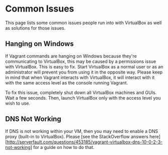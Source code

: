 
# Common Issues

This page lists some common issues people run into with VirtualBox as well as solutions for those issues.

## Hanging on Windows

If Vagrant commands are hanging on Windows because they're communicating to VirtualBox, this may be caused by a permissions issue with VirtualBox. This is easy to fix. Start VirtualBox as a normal user or as an administrator will prevent you from using it in the opposite way. Please keep in mind that when Vagrant interacts with VirtualBox, it will interact with it with the same access level as the console running Vagrant.

To fix this issue, completely shut down all VirtualBox machines and GUIs. Wait a few seconds. Then, launch VirtualBox only with the access level you wish to use.

## DNS Not Working

If DNS is not working within your VM, then you may need to enable a DNS proxy (built-in to VirtualBox). Please [see the StackOverflow answers here][http://serverfault.com/questions/453185/vagrant-virtualbox-dns-10-0-2-3-not-working] for a guide on how to do that.
